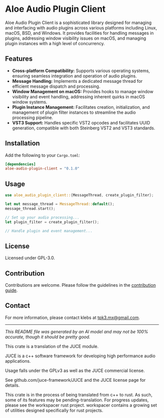 # Aloe Audio Plugin Client

Aloe Audio Plugin Client is a sophisticated library designed for managing and interfacing with audio plugins across various platforms including Linux, macOS, BSD, and Windows. It provides facilities for handling messages in plugins, addressing window visibility issues on macOS, and managing plugin instances with a high level of concurrency.

## Features

- **Cross-platform Compatibility:** Supports various operating systems, ensuring seamless integration and operation of audio plugins.
- **Message Handling:** Implements a dedicated message thread for efficient message dispatch and processing.
- **Window Management on macOS:** Provides hooks to manage window visibility and event handling, addressing inherent quirks in macOS window systems.
- **Plugin Instance Management:** Facilitates creation, initialization, and management of plugin filter instances to streamline the audio processing pipeline.
- **VST3 Support:** Handles specific VST2 opcodes and facilitates UUID generation, compatible with both Steinberg VST2 and VST3 standards.

## Installation

Add the following to your `Cargo.toml`:

```toml
[dependencies]
aloe-audio-plugin-client = "0.1.0"
```

## Usage

```rust
use aloe_audio_plugin_client::{MessageThread, create_plugin_filter};

let mut message_thread = MessageThread::default();
message_thread.start();

// Set up your audio processing...
let plugin_filter = create_plugin_filter();

// Handle plugin and event management...
```

## License

Licensed under GPL-3.0.

## Contribution

Contributions are welcome. Please follow the guidelines in the [contribution guide](https://github.com/klebs6/aloe-rs).

## Contact

For more information, please contact klebs at [tpk3.mx@gmail.com](mailto:tpk3.mx@gmail.com).

---

*This README file was generated by an AI model and may not be 100% accurate, though it should be pretty good.*

This crate is a translation of the JUCE module.

JUCE is a c++ software framework for developing high performance audio applications.

Usage falls under the GPLv3 as well as the JUCE commercial license.

See github.com/juce-framework/JUCE and the JUCE license page for details.

This crate is in the process of being translated from c++ to rust. As such, some of its features may be pending-translation. For progress updates, please see the workspacer rust project. workspacer contains a growing set of utilities designed specifically for rust projects.
